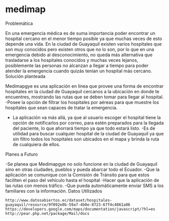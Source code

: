 medimap
=======
Problemática

En una emergencia médica es de suma importancia poder encontrar un hospital cercano en el menor tiempo posible ya que muchas veces de esto depende una vida. En la ciudad de Guayaquil existen varios hospitales que son muy conocidos pero existen otros que no lo son, por lo que en una emergencia debido al desconocimiento, no queda más alternativa que trasladarse a los hospitales conocidos y muchas veces lejanos, posiblemente las personas no alcanzan a llegar a tiempo para poder atender la emergencia cuando quizás tenían un hospital más cercano.
Solución planteada

Medimapgye es una aplicación en línea que provee una forma de encontrar hospitales en la ciudad de Guayaquil cercanos a la ubicación en donde te encuentres, mostrando las rutas que se deben tomar para llegar al hospital.
-Posee la opción de filtrar los hospitales por aéreas para que muestre los hospitales que sean capaces de tratar la emergencia.
- La aplicación va más allá, ya que al usuario escoger el hospital tiene la opción de notificarlos por correo, para estén preparados para la llegada del paciente, lo que ahorrará tiempo ya que todo estará listo.
-Es de utilidad para buscar cualquier hospital de la ciudad de Guayaquil ya que sin filtro todos los hospitales son ubicados en el mapa y brinda la ruta de cualquiera de ellos.

Planes a Futuro

-Se planea que Medimapgye no solo funcione en la ciudad de Guayaquil sino en otras ciudades, pueblos y pueda abarcar todo el Ecuador.
-Que la aplicación se comunique con la Comisión de Tránsito para que estos faciliten el paso del vehículo hasta el hospital
-Hacer que la aplicación de las rutas con menos tráfico.
-Que pueda automáticamente enviar SMS a los familiares con la información.
Datos Utilizados

    http://www.datosabiertos.ec/dataset/hospitales-guayaquil/resource/9f092e0b-59a7-4b0e-8723-67f4c4861a06
    https://developers.google.com/maps/documentation/javascript/?hl=es
    http://pear.php.net/package/Mail/docs

